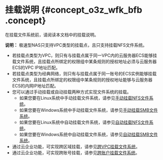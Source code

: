 # 挂载说明 {#concept_o3z_wfk_bfb .concept}

在挂载文件系统前，请阅读本文档中的挂载说明。

**说明：** 极速型NAS只支持VPC类型的挂载点，且只支持挂载NFS文件系统。

-   若挂载点类型为VPC，则只有与挂载点属于同一VPC内的云服务器ECS能够挂载文件系统，且挂载点所绑定的权限组中某条规则的授权地址必须与云服务器ECS的VPC IP地址匹配。
-   若挂载点类型为经典网络，则只有与挂载点属于同一账号的ECS实例能够挂载文件系统，且挂载点所绑定的权限组中某条规则的授权地址能够与云服务器ECS的内网IP地址匹配。
-   您可以通过手动挂载或自动挂载两种方式实现文件系统的挂载。
    -   如果您要在Linux系统中手动挂载文件系统，请参见[手动挂载NFS文件系统](intl.zh-CN/控制台用户指南/挂载文件系统/手动挂载NFS文件系统.md#)。
    -   如果您要在Windows系统中手动挂载文件系统，请参见[手动挂载SMB文件系统](intl.zh-CN/控制台用户指南/挂载文件系统/手动挂载SMB文件系统.md#)。
    -   如果您要在Linux系统中自动挂载文件系统，请参见[自动挂载NFS文件系统](intl.zh-CN/控制台用户指南/挂载文件系统/自动挂载NFS文件系统.md#)。
    -   如果您要在Windows系统中自动挂载文件系统，请参见[自动挂载SMB文件系统](intl.zh-CN/控制台用户指南/挂载文件系统/自动挂载SMB文件系统.md#)。
-   通过云企业功能，可实现跨区域挂载，请参见[跨VPC挂载文件系统](intl.zh-CN/控制台用户指南/挂载文件系统/跨VPC挂载文件系统.md#)。
-   通过云企业功能，可实现跨账号挂载，请参见[跨账户挂载文件系统](intl.zh-CN/控制台用户指南/挂载文件系统/跨账户挂载文件系统.md#)。


